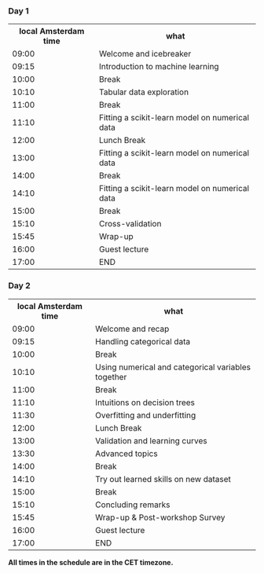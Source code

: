 <div class="row">
  <div class="col-md-6">
   <h3>Day 1</h3>
    <table class="table table-striped">
      <tr> <th>local Amsterdam time</th> <th>what</th></tr>
      <tr> <td>09:00</td>  <td>Welcome and icebreaker</td> </tr>
      <tr> <td>09:15</td>  <td>Introduction to machine learning</td> </tr>
      <tr> <td>10:00</td>  <td>Break  </td> </tr>
      <tr> <td>10:10</td>  <td>Tabular data exploration</td> </tr>
      <tr> <td>11:00</td>  <td>Break</td> </tr>
      <tr> <td>11:10</td>  <td>Fitting a scikit-learn model on numerical data </td> </tr>
      <tr> <td>12:00</td>  <td>Lunch Break</td> </tr>
      <tr> <td>13:00</td>  <td>Fitting a scikit-learn model on numerical data</td> </tr>
      <tr> <td>14:00</td>  <td>Break</td> </tr>
      <tr> <td>14:10</td>  <td>Fitting a scikit-learn model on numerical data</td> </tr>
      <tr> <td>15:00</td>  <td>Break</td> </tr>
      <tr> <td>15:10</td>  <td>Cross-validation</td> </tr>
      <tr> <td>15:45</td>  <td>Wrap-up</td> </tr>
      <tr> <td>16:00</td>  <td>Guest lecture</td> </tr>
      <tr> <td>17:00</td>  <td>END</td> </tr>
    </table>
  </div>
  <div class="col-md-6">
    <h3>Day 2</h3>
    <table class="table table-striped">
      <tr> <th>local Amsterdam time</th> <th>what</th></tr>
      <tr> <td>09:00</td>  <td>Welcome and recap</td> </tr>
      <tr> <td>09:15</td>  <td>Handling categorical data</td> </tr>
      <tr> <td>10:00</td>  <td>Break</td> </tr>
      <tr> <td>10:10</td>  <td>Using numerical and categorical variables together</td> </tr>
      <tr> <td>11:00</td>  <td>Break</td> </tr>
      <tr> <td>11:10</td>  <td>Intuitions on decision trees</td> </tr>
      <tr> <td>11:30</td>  <td>Overfitting and underfitting</td> </tr>
      <tr> <td>12:00</td>  <td>Lunch Break</td> </tr>
      <tr> <td>13:00</td>  <td>Validation and learning curves</td> </tr>
      <tr> <td>13:30</td>  <td>Advanced topics</td> </tr>
      <tr> <td>14:00</td>  <td>Break</td> </tr>
      <tr> <td>14:10</td>  <td>Try out learned skills on new dataset</td> </tr>
      <tr> <td>15:00</td>  <td>Break</td> </tr>
      <tr> <td>15:10</td>  <td>Concluding remarks</td> </tr>
      <tr> <td>15:45</td>  <td>Wrap-up & Post-workshop Survey</td> </tr>
      <tr> <td>16:00</td>  <td>Guest lecture</td> </tr>
      <tr> <td>17:00</td>  <td>END</td> </tr>
    </table>
  </div>
</div>

<p><b>All times in the schedule are in the CET timezone.</b></p>
